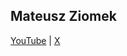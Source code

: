 ## Mateusz Ziomek

[YouTube](https://www.youtube.com/@mateuszziomekit) | [X](https://x.com/mateuszziomekit)
